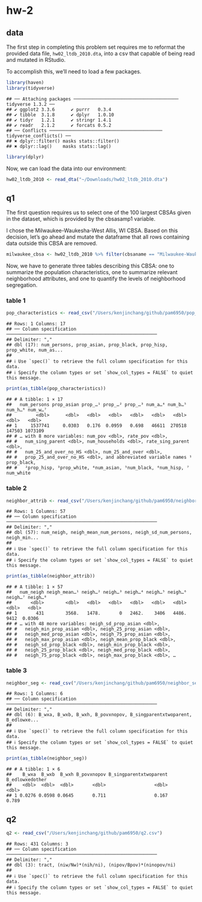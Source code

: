 hw-2
================

## data

The first step in completing this problem set requires me to reformat
the provided data file, `hw02_ltdb_2010.dta`, into a csv that capable of
being read and mutated in RStudio.

To accomplish this, we’ll need to load a few packages.

``` r
library(haven)
library(tidyverse)
```

    ## ── Attaching packages ─────────────────────────────────────── tidyverse 1.3.2 ──
    ## ✔ ggplot2 3.3.6      ✔ purrr   0.3.4 
    ## ✔ tibble  3.1.8      ✔ dplyr   1.0.10
    ## ✔ tidyr   1.2.1      ✔ stringr 1.4.1 
    ## ✔ readr   2.1.2      ✔ forcats 0.5.2 
    ## ── Conflicts ────────────────────────────────────────── tidyverse_conflicts() ──
    ## ✖ dplyr::filter() masks stats::filter()
    ## ✖ dplyr::lag()    masks stats::lag()

``` r
library(dplyr)
```

Now, we can load the data into our environment:

``` r
hw02_ltdb_2010 <- read_dta("~/Downloads/hw02_ltdb_2010.dta")
```

## q1

The first question requires us to select one of the 100 largest CBSAs
given in the dataset, which is provided by the cbsasamp1 variable.

I chose the Milwaukee-Waukesha-West Allis, WI CBSA. Based on this
decision, let’s go ahead and mutate the dataframe that all rows
containing data outside this CBSA are removed.

``` r
milwaukee_cbsa <- hw02_ltdb_2010 %>% filter(cbsaname == "Milwaukee-Waukesha-West Allis, WI CBSA")
```

Now, we have to generate three tables describing this CBSA: one to
summarize the population characteristics, one to summarize relevant
neighborhood attributes, and one to quantify the levels of neighborhood
segregation.

### table 1

``` r
pop_characteristics <- read_csv("/Users/kenjinchang/github/pam6950/pop_characteristics.csv")
```

    ## Rows: 1 Columns: 17
    ## ── Column specification ────────────────────────────────────────────────────────
    ## Delimiter: ","
    ## dbl (17): num_persons, prop_asian, prop_black, prop_hisp, prop_white, num_as...
    ## 
    ## ℹ Use `spec()` to retrieve the full column specification for this data.
    ## ℹ Specify the column types or set `show_col_types = FALSE` to quiet this message.

``` r
print(as_tibble(pop_characteristics))
```

    ## # A tibble: 1 × 17
    ##   num_persons prop_asian prop_…¹ prop_…² prop_…³ num_a…⁴ num_b…⁵ num_h…⁶ num_w…⁷
    ##         <dbl>      <dbl>   <dbl>   <dbl>   <dbl>   <dbl>   <dbl>   <dbl>   <dbl>
    ## 1     1537741     0.0303   0.176  0.0959   0.698   46611  270518  147503 1073109
    ## # … with 8 more variables: num_pov <dbl>, rate_pov <dbl>,
    ## #   num_sing_parent <dbl>, num_households <dbl>, rate_sing_parent <dbl>,
    ## #   num_25_and_over_no_HS <dbl>, num_25_and_over <dbl>,
    ## #   prop_25_and_over_no_HS <dbl>, and abbreviated variable names ¹​prop_black,
    ## #   ²​prop_hisp, ³​prop_white, ⁴​num_asian, ⁵​num_black, ⁶​num_hisp, ⁷​num_white

### table 2

``` r
neighbor_attrib <- read_csv("/Users/kenjinchang/github/pam6950/neighbor_attrib.csv")
```

    ## Rows: 1 Columns: 57
    ## ── Column specification ────────────────────────────────────────────────────────
    ## Delimiter: ","
    ## dbl (57): num_neigh, neigh_mean_num_persons, neigh_sd_num_persons, neigh_min...
    ## 
    ## ℹ Use `spec()` to retrieve the full column specification for this data.
    ## ℹ Specify the column types or set `show_col_types = FALSE` to quiet this message.

``` r
print(as_tibble(neighbor_attrib))
```

    ## # A tibble: 1 × 57
    ##   num_neigh neigh_mean…¹ neigh…² neigh…³ neigh…⁴ neigh…⁵ neigh…⁶ neigh…⁷ neigh…⁸
    ##       <dbl>        <dbl>   <dbl>   <dbl>   <dbl>   <dbl>   <dbl>   <dbl>   <dbl>
    ## 1       431        3568.   1478.       0   2462.    3406   4486.    9412  0.0306
    ## # … with 48 more variables: neigh_sd_prop_asian <dbl>,
    ## #   neigh_min_prop_asian <dbl>, neigh_25_prop_asian <dbl>,
    ## #   neigh_med_prop_asian <dbl>, neigh_75_prop_asian <dbl>,
    ## #   neigh_max_prop_asian <dbl>, neigh_mean_prop_black <dbl>,
    ## #   neigh_sd_prop_black <dbl>, neigh_min_prop_black <dbl>,
    ## #   neigh_25_prop_black <dbl>, neigh_med_prop_black <dbl>,
    ## #   neigh_75_prop_black <dbl>, neigh_max_prop_black <dbl>, …

### table 3

``` r
neighbor_seg <- read_csv("/Users/kenjinchang/github/pam6950/neighbor_seg.csv")
```

    ## Rows: 1 Columns: 6
    ## ── Column specification ────────────────────────────────────────────────────────
    ## Delimiter: ","
    ## dbl (6): B_wxa, B_wxb, B_wxh, B_povxnopov, B_singparentxtwoparent, B_edlowxe...
    ## 
    ## ℹ Use `spec()` to retrieve the full column specification for this data.
    ## ℹ Specify the column types or set `show_col_types = FALSE` to quiet this message.

``` r
print(as_tibble(neighbor_seg))
```

    ## # A tibble: 1 × 6
    ##    B_wxa  B_wxb  B_wxh B_povxnopov B_singparentxtwoparent B_edlowxedother
    ##    <dbl>  <dbl>  <dbl>       <dbl>                  <dbl>           <dbl>
    ## 1 0.0276 0.0598 0.0645       0.711                  0.167           0.789

## q2

``` r
q2 <- read_csv("/Users/kenjinchang/github/pam6950/q2.csv")
```

    ## Rows: 431 Columns: 3
    ## ── Column specification ────────────────────────────────────────────────────────
    ## Delimiter: ","
    ## dbl (3): tract, (niw/Nw)*(nih/ni), (nipov/Bpov)*(ninopov/ni)
    ## 
    ## ℹ Use `spec()` to retrieve the full column specification for this data.
    ## ℹ Specify the column types or set `show_col_types = FALSE` to quiet this message.
